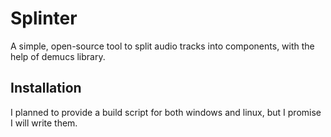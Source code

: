 # Splinter

A simple, open-source tool to split audio tracks into components, with the help of demucs library.

## Installation

I planned to provide a build script for both windows and linux, but I promise I will write them.